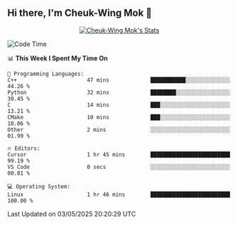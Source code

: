 ## Hi there, I'm Cheuk-Wing Mok 👋

<!--
**mozro0327/mozro0327** is a ✨ _special_ ✨ repository because its `README.md` (this file) appears on your GitHub profile.

Here are some ideas to get you started:

- 🔭 I’m currently working on ...
- 🌱 I’m currently learning ...
- 👯 I’m looking to collaborate on ...
- 🤔 I’m looking for help with ...
- 💬 Ask me about ...
- 📫 How to reach me: ...
- 😄 Pronouns: ...
- ⚡ Fun fact: ...
-->

<p align="center">
  <a href="https://github.com/mozro0327" class="rich-diff-level-one">
    <img src="https://github-readme-stats.vercel.app/api?username=mozro0327&title_color=333&text_color=777" alt="Cheuk-Wing Mok's Stats" >
    <!-- &hide=issues
    <img src="https://github-readme-stats.vercel.app/api?username=mozro0327&hide=issues&title_color=333&text_color=777" alt="Cheuk-Wing Mok's Stats" >
    -->
  </a>
</p>

<!--START_SECTION:waka-->
![Code Time](http://img.shields.io/badge/Code%20Time-3%2C418%20hrs%2017%20mins-blue)

📊 **This Week I Spent My Time On** 

```text
💬 Programming Languages: 
C++                      47 mins             ███████████░░░░░░░░░░░░░░   44.26 % 
Python                   32 mins             ████████░░░░░░░░░░░░░░░░░   30.45 % 
C                        14 mins             ███░░░░░░░░░░░░░░░░░░░░░░   13.21 % 
CMake                    10 mins             ███░░░░░░░░░░░░░░░░░░░░░░   10.06 % 
Other                    2 mins              ░░░░░░░░░░░░░░░░░░░░░░░░░   01.99 % 

🔥 Editors: 
Cursor                   1 hr 45 mins        █████████████████████████   99.19 % 
VS Code                  0 secs              ░░░░░░░░░░░░░░░░░░░░░░░░░   00.81 % 

💻 Operating System: 
Linux                    1 hr 46 mins        █████████████████████████   100.00 % 
```


 Last Updated on 03/05/2025 20:20:29 UTC
<!--END_SECTION:waka-->
